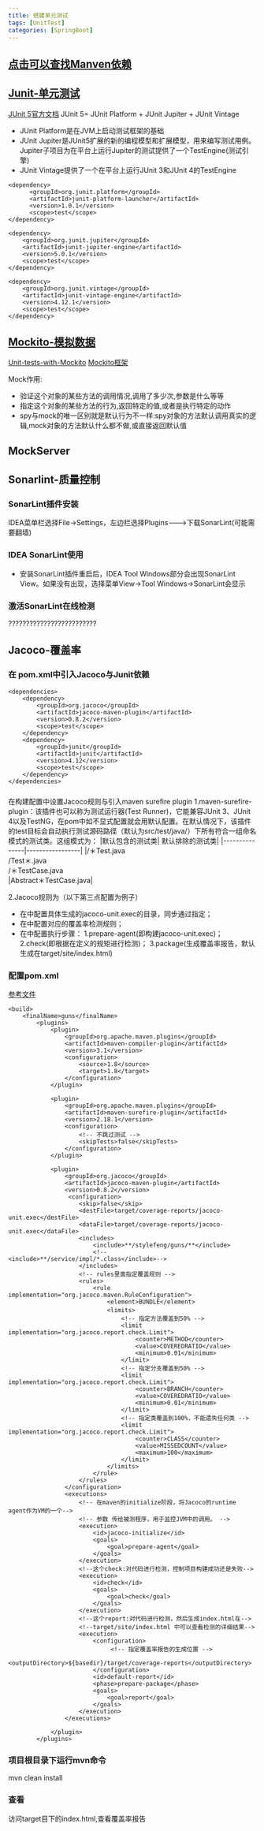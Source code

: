 ```yaml
---
title: 搭建单元测试
tags: [UnitTest]
categories: [SpringBoot]
---
```


## [点击可以查找Manven依赖](https://search.maven.org/)

## [Junit-单元测试](vogella.com/tutorials/JUnit/article.html#junittesting)
[JUnit 5官方文档](https://junit.org/junit5/docs/current/user-guide/#overview) 
JUnit 5= JUnit Platform + JUnit Jupiter + JUnit Vintage
* JUnit Platform是在JVM上启动测试框架的基础
* JUnit Jupiter是JUnit5扩展的新的编程模型和扩展模型，用来编写测试用例。Jupiter子项目为在平台上运行Jupiter的测试提供了一个TestEngine(测试引擎)
* JUnit Vintage提供了一个在平台上运行JUnit 3和JUnit 4的TestEngine

```
<dependency>
      <groupId>org.junit.platform</groupId>
      <artifactId>junit-platform-launcher</artifactId>
      <version>1.0.1</version>
      <scope>test</scope>
</dependency>

<dependency>
    <groupId>org.junit.jupiter</groupId>
    <artifactId>junit-jupiter-engine</artifactId>
    <version>5.0.1</version>
    <scope>test</scope>
</dependency>

<dependency>
    <groupId>org.junit.vintage</groupId>
    <artifactId>junit-vintage-engine</artifactId>
    <version>4.12.1</version>
    <scope>test</scope>
</dependency>
```

## [Mockito-模拟数据](https://www.vogella.com/tutorials/Mockito/article.html)
[Unit-tests-with-Mockito](https://github.com/xitu/gold-miner/blob/master/TODO/Unit-tests-with-Mockito.md)
[Mockito框架](http://mockito.github.io/)

Mock作用:
* 验证这个对象的某些方法的调用情况,调用了多少次,参数是什么等等
* 指定这个对象的某些方法的行为,返回特定的值,或者是执行特定的动作
* spy与mock的唯一区别就是默认行为不一样:spy对象的方法默认调用真实的逻辑,mock对象的方法默认什么都不做,或直接返回默认值

## MockServer



## Sonarlint-质量控制
### SonarLint插件安装
IDEA菜单栏选择File->Settings，左边栏选择Plugins--->下载SonarLint(可能需要翻墙)

### IDEA SonarLint使用
* 安装SonarLint插件重启后，IDEA Tool Windows部分会出现SonarLint View。如果没有出现，选择菜单View->Tool Windows->SonarLint会显示

### 激活SonarLint在线检测
?????????????????????????

## Jacoco-覆盖率
###  在 pom.xml中引入Jacoco与Junit依赖
```
<dependencies>
    <dependency>
        <groupId>org.jacoco</groupId>
        <artifactId>jacoco-maven-plugin</artifactId>
        <version>0.8.2</version>
        <scope>test</scope>
    </dependency>
    <dependency>
        <groupId>junit</groupId>
        <artifactId>junit</artifactId>
        <version>4.12</version>
        <scope>test</scope>
    </dependency>
</dependencies>
```

###  
在构建配置中设置Jacoco规则与引入maven surefire plugin
1.maven-surefire-plugin：该插件也可以称为测试运行器(Test Runner)，它能兼容JUnit 3、JUnit 4以及TestNG，在pom中如不显式配置就会用默认配置。在默认情况下，该插件的test目标会自动执行测试源码路径（默认为src/test/java/）下所有符合一组命名模式的测试类。这组模式为：
|默认包含的测试类|	默认排除的测试类|
|---------------|-----------------|
|/＊Test.java <br> /Test＊.java <br> /＊TestCase.java <br>|Abstract＊TestCase.java|

2.Jacoco规则为（以下第三点配置为例子）
- 在<configuration>中配置具体生成的jacoco-unit.exec的目录，同步通过<include>指定；
- 在<rules>中配置对应的覆盖率检测规则；
- 在<executions>中配置执行步骤：
  1.prepare-agent(即构建jacoco-unit.exec)；
  2.check(即根据在<rules>定义的规矩进行检测)；
  3.package(生成覆盖率报告，默认生成在target/site/index.html)

### 配置pom.xml
[参考文件](https://blog.csdn.net/weixin_40514600/article/details/102583631)
```
<build>
    <finalName>guns</finalName>
        <plugins>
            <plugin>
                <groupId>org.apache.maven.plugins</groupId>
                <artifactId>maven-compiler-plugin</artifactId>
                <version>3.1</version>
                <configuration>
                    <source>1.8</source>
                    <target>1.8</target>
                </configuration>
            </plugin>
 
            <plugin>
                <groupId>org.apache.maven.plugins</groupId>
                <artifactId>maven-surefire-plugin</artifactId>
                <version>2.18.1</version>
                <configuration>
               	    <!-- 不跳过测试 -->
                    <skipTests>false</skipTests>
                </configuration>
            </plugin>
 
            <plugin>
                <groupId>org.jacoco</groupId>
                <artifactId>jacoco-maven-plugin</artifactId>
                <version>0.8.2</version>
                 <configuration>
                    <skip>false</skip>
                    <destFile>target/coverage-reports/jacoco-unit.exec</destFile>
                    <dataFile>target/coverage-reports/jacoco-unit.exec</dataFile>
                    <includes>
                        <include>**/stylefeng/guns/**</include>
                        <!--<include>**/service/impl/*.class</include>-->
                    </includes>
                    <!-- rules里面指定覆盖规则 -->
                    <rules>
                        <rule implementation="org.jacoco.maven.RuleConfiguration">
                            <element>BUNDLE</element>
                            <limits>　　
                                <!-- 指定方法覆盖到50% -->
                                <limit implementation="org.jacoco.report.check.Limit">
                                    <counter>METHOD</counter>
                                    <value>COVEREDRATIO</value>
                                    <minimum>0.01</minimum>
                                </limit>
                                <!-- 指定分支覆盖到50% -->
                                <limit implementation="org.jacoco.report.check.Limit">
                                    <counter>BRANCH</counter>
                                    <value>COVEREDRATIO</value>
                                    <minimum>0.01</minimum>
                                </limit>
                                <!-- 指定类覆盖到100%，不能遗失任何类 -->
                                <limit implementation="org.jacoco.report.check.Limit">
                                    <counter>CLASS</counter>
                                    <value>MISSEDCOUNT</value>
                                    <maximum>100</maximum>
                                </limit>
                            </limits>
                        </rule>
                    </rules>
                </configuration>
                <executions>
                    <!-- 在maven的initialize阶段，将Jacoco的runtime agent作为VM的一个-->
                    <!-- 参数 传给被测程序，用于监控JVM中的调用。 -->
                    <execution>
                        <id>jacoco-initialize</id>
                        <goals>
                            <goal>prepare-agent</goal>
                        </goals>
                    </execution>
                    <!--这个check:对代码进行检测，控制项目构建成功还是失败-->
                    <execution>
                        <id>check</id>
                        <goals>
                            <goal>check</goal>
                        </goals>
                    </execution>
                    <!--这个report:对代码进行检测，然后生成index.html在-->
                    <!--target/site/index.html 中可以查看检测的详细结果-->
                    <execution>
                        <configuration>
                        	 <!-- 指定覆盖率报告的生成位置 -->
                            <outputDirectory>${basedir}/target/coverage-reports</outputDirectory>
                        </configuration>
                        <id>default-report</id>
                        <phase>prepare-package</phase>
                        <goals>
                            <goal>report</goal>
                        </goals>
                    </execution>
                </executions>
 
            </plugin>
        </plugins>
```

###  项目根目录下运行mvn命令
mvn clean install

###  查看
访问target目下的index.html,查看覆盖率报告



